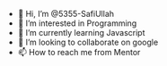 - 👋 Hi, I’m @5355-SafiUllah
- 👀 I’m interested in Programming
- 🌱 I’m currently learning Javascript
- 💞️ I’m looking to collaborate on google
- 📫 How to reach me from Mentor

<!---
5355-SafiUllah/5355-SafiUllah is a ✨ special ✨ repository because its `README.md` (this file) appears on your GitHub profile.
You can click the Preview link to take a look at your changes.
--->
